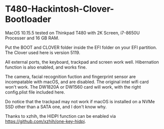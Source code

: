 # T480-Hackintosh-Clover-Bootloader


MacOS 10.15.5 tested on Thinkpad T480 with 2K Screen, i7-8650U Processer and 16 GB RAM.

Put the BOOT and CLOVER folder inside the EFI folder on your EFI partition.
The Clover used here is version 5119.

All external ports, the keyboard, trackpad and screen work well.
Hibernation function is also enabled, and works fine.

The camera, facial recognition fuction and fingerprint sensor are incompatable with macOS, and are disabled.
The original intel wifi card won't work. The DW1820A or DW1560 card will work, with the right config.plist file included here. 

Do notice that the trackpad may not work if macOS is installed on a NVMe SSD other than a SATA one, and I don't know why.

Thanks to xzhih, the HIDPI function can be enabled via https://github.com/xzhih/one-key-hidpi.

